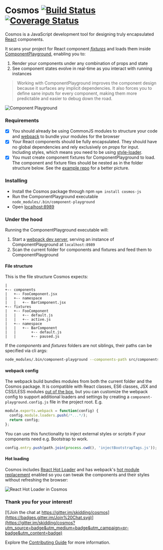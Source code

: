 # Cosmos [![Build Status](https://travis-ci.org/skidding/cosmos.svg?branch=master)](https://travis-ci.org/skidding/cosmos) [![Coverage Status](https://coveralls.io/repos/skidding/cosmos/badge.svg?branch=master)](https://coveralls.io/r/skidding/cosmos?branch=master)

Cosmos is a JavaScript development tool for designing truly encapsulated
[React](http://facebook.github.io/react/) components.

It scans your project for React component
[_fixtures_](http://en.wikipedia.org/wiki/Test_fixture) and loads them inside [ComponentPlayground](https://github.com/skidding/react-component-playground),
enabling you to:

1. Render your components under any combination of props and state
2. See component states evolve in real-time as you interact with running
instances

> Working with ComponentPlayground improves the component design because it
surfaces any implicit dependencies. It also forces you to define sane inputs
for every component, making them more predictable and easier to debug down the
road.

![Component Playground](https://cloud.githubusercontent.com/assets/250750/8364852/d7c7a9e6-1b91-11e5-8142-ee435611235d.gif)

### Requirements

- [x] You should already be using CommonJS modules to structure your code and
[webpack](http://webpack.github.io/) to bundle your modules for the browser
- [x] Your React components should be fully encapsulated. They should have no
global dependencies and rely exclusively on _props_ for input. Including styles,
which means you need to be using
[style-loader](https://github.com/webpack/style-loader).
- [x] You must create component fixtures for ComponentPlayground to load. The
component and fixture files should be nested as in the folder structure below.
See the [example repo](https://github.com/skidding/cosmos-example) for a better
picture.

### Installing

- Install the Cosmos package through npm `npm install cosmos-js`
- Run the ComponentPlayground executable `node_modules/.bin/component-playground`
- Open [localhost:8989](http://localhost:8989)

### Under the hood

Running the ComponentPlayground executable will:

1. Start a [webpack dev server](http://webpack.github.io/docs/webpack-dev-server.html),
serving an instance of ComponentPlayground at `localhost:8989`
2. Scan the current folder for components and fixtures and feed them to
ComponentPlayground

#### File structure

This is the file structure Cosmos expects:
```
|
+-- components
|   +-- FooComponent.jsx
|   +-- namespace
|   |   +-- BarComponent.jsx
+-- fixtures
|   +-- FooComponent
|   |   +-- default.js
|   |   +-- active.js
|   +-- namespace
|   |   +-- BarComponent
|   |       +-- default.js
|   |       +-- paused.js
```

If the _components_ and _fixtures_ folders are not siblings, their paths can be
specified via cli args:

```bash
node_modules/.bin/component-playground --components-path src/components --fixtures-path tests/fixtures
```

#### webpack config

The webpack build bundles modules from both the current folder and the Cosmos
package. It is compatible with React classes, ES6 classes, JSX and CSS/LESS
modules [out of the box](component-playground/config.js#L27-L68), but you can
customize the webpack config to support additional loaders and settings by
creating a `component-playground.config.js` file in the project root. E.g.

```js
module.exports.webpack = function(config) {
  config.module.loaders.push(/*...*/);
  return config;
};
```

You can use this functionality to inject external styles or scripts if your
components need e.g. Bootstrap to work.
```js
config.entry.push(path.join(process.cwd(), 'injectBootstrapTags.js'));
```

#### Hot loading

Cosmos includes [React Hot Loader](http://gaearon.github.io/react-hot-loader/)
and has webpack's [hot module replacement](http://webpack.github.io/docs/hot-module-replacement.html)
enabled so you can tweak the components and their styles without refreshing the
browser:

![React Hot Loader in Cosmos](https://cloud.githubusercontent.com/assets/250750/7526576/5c725b16-f51b-11e4-95ef-312c6fd7bcc7.gif)

### Thank you for your interest!

[![Join the chat at https://gitter.im/skidding/cosmos](https://badges.gitter.im/Join%20Chat.svg)](https://gitter.im/skidding/cosmos?utm_source=badge&utm_medium=badge&utm_campaign=pr-badge&utm_content=badge)

Explore the [Contributing Guide](CONTRIBUTING.md) for more information.
